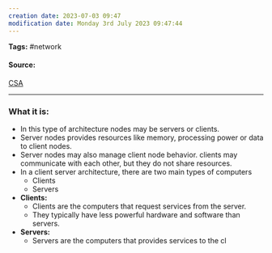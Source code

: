 ```yaml
---
creation date: 2023-07-03 09:47
modification date: Monday 3rd July 2023 09:47:44
---
```


**Tags:** #network 

#### Source:
[CSA](https://aws.amazon.com/what-is/computer-networking/)

--------------------------------------

### What it is:

* In this type of architecture nodes may be servers or clients.
* Server nodes provides resources like memory, processing power or data to client nodes.
* Server nodes may also manage client node behavior. clients may communicate with each other, but they do not share resources.
* In a client server architecture, there are two main types of computers
	* Clients
	* Servers
* **Clients:**
	* Clients are the computers that request services from the server.
	* They typically have less powerful hardware and software than servers.
* **Servers:**
	* Servers are the computers that provides services to the cl


